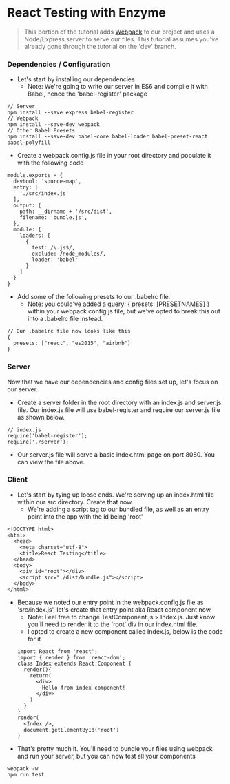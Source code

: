 # React Testing with Enzyme

> This portion of the tutorial adds [Webpack](https://webpack.github.io/) to our project and uses a Node/Express server to serve our files. This tutorial assumes you've already gone through the tutorial on the 'dev' branch.

### Dependencies / Configuration
* Let's start by installing our dependencies
  * Note: We're going to write our server in ES6 and compile it with Babel, hence the 'babel-register' package
```
// Server
npm install --save express babel-register
// Webpack
npm install --save-dev webpack
// Other Babel Presets
npm install --save-dev babel-core babel-loader babel-preset-react babel-polyfill
```
* Create a webpack.config.js file in your root directory and populate it with the following code
```
module.exports = {
  devtool: 'source-map',
  entry: [
    './src/index.js'
  ],
  output: {
    path: __dirname + '/src/dist',
    filename: 'bundle.js',
  },
  module: {
    loaders: [
      {
        test: /\.js$/,
        exclude: /node_modules/,
        loader: 'babel'
      }
    ]
  }
}
```
* Add some of the following presets to our .babelrc file.
  * Note: you could've added a query: { presets: [PRESETNAMES] } within your webpack.config.js file, but we've opted to break this out into a .babelrc file instead.
```
// Our .babelrc file now looks like this
{
  presets: ["react", "es2015", "airbnb"]
}
```

### Server
Now that we have our dependencies and config files set up, let's focus on our server.
* Create a server folder in the root directory with an index.js and server.js file. Our index.js file will use babel-register and require our server.js file as shown below.
```
// index.js
require('babel-register');
require('./server');
```
* Our server.js file will serve a basic index.html page on port 8080. You can view the file above.

### Client
* Let's start by tying up loose ends. We're serving up an index.html file within our src directory. Create that now.
  * We're adding a script tag to our bundled file, as well as an entry point into the app with the id being 'root'
```
<!DOCTYPE html>
<html>
  <head>
    <meta charset="utf-8">
    <title>React Testing</title>
  </head>
  <body>
    <div id="root"></div>
    <script src="./dist/bundle.js"></script>
  </body>
</html>
```
* Because we noted our entry point in the webpack.config.js file as 'src/index.js', let's create that entry point aka React component now.
  * Note: Feel free to change TestComponent.js > Index.js. Just know you'll need to render it to the 'root' div in our index.html file.
  * I opted to create a new component called Index.js, below is the code for it
  ```
  import React from 'react';
  import { render } from 'react-dom';
  class Index extends React.Component {
    render(){
      return(
        <div>
          Hello from index component!
        </div>
      )
    }
  }
  render(
    <Index />,
    document.getElementById('root')
  )
  ```
* That's pretty much it. You'll need to bundle your files using webpack and run your server, but you can now test all your components
```
webpack -w
npm run test
```
